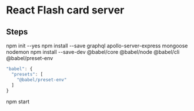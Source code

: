 # React Flash card server

## Steps

npm init --yes
npm install --save graphql apollo-server-express mongoose nodemon
npm install --save-dev @babel/core @babel/node @babel/cli @babel/preset-env

``` javascript
"babel": {
  "presets": [
    "@babel/preset-env"
  ]
}
```

npm start

